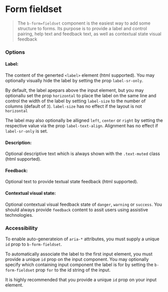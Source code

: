 # Form fieldset

> The `b-form=fieldset` component is the easiest way to add some structure to forms. Its
purpose is to provide a label and control pairing, help text and feedback text, as well
as contextual state visual feedback

### Options

#### Label:
The content of the generted `<label>` element (html supported).
You may optionally visually hide the label by setting the prop `label-sr-only`.

By default, the label apepars above the input element, but you may optionallu set
the prop `horizontal` to place the label on the same line and control the width
of the label by setting `label-size` to the number of columns (default of `3`).
`label-size` has no effect if the layout is not `horizontal`

The label may also optionally be alligned `left`, `center` or `right` by setting
the respective value via the prop `label-text-align`. Alignment has no effect if
`label-sr-only` is set.

#### Description:
Optional descriptive text which is always shown with the `.text-muted` class (html supported).

#### Feedback:
Optional text to provide textual state feedback (html supported).

#### Contextual visual state:
Optional contextual visual feedback state of `danger`, `warning` or `success`.
You should always provide `feedback` content to assit users using assistive technologies.

### Accessibility
To enable auto-generateion of `aria-*` attributes, you must supply a unique `id`
prop to `b-form-fieldset`.

To automatically associate the label to the first input element, you must provide
a unique `id` prop on the input component. You may optionally specify which containing
input component the label is for by setting the `b-form-fieldset` prop `for` to the
id string of the input.

It is highly recommended that you provide a unique `id` prop on your input element.
